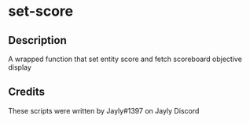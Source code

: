 # set-score

## Description

A wrapped function that set entity score and fetch scoreboard objective display

## Credits

These scripts were written by Jayly#1397 on Jayly Discord
